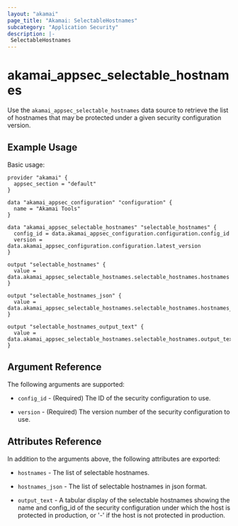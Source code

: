 ```yaml
---
layout: "akamai"
page_title: "Akamai: SelectableHostnames"
subcategory: "Application Security"
description: |-
 SelectableHostnames
---
```


# akamai_appsec_selectable_hostnames

Use the `akamai_appsec_selectable_hostnames` data source to retrieve the list of hostnames that may be protected under a given security configuration version.

## Example Usage

Basic usage:

```hcl
provider "akamai" {
  appsec_section = "default"
}

data "akamai_appsec_configuration" "configuration" {
  name = "Akamai Tools"
}

data "akamai_appsec_selectable_hostnames" "selectable_hostnames" {
  config_id = data.akamai_appsec_configuration.configuration.config_id
  version = data.akamai_appsec_configuration.configuration.latest_version
}

output "selectable_hostnames" {
  value = data.akamai_appsec_selectable_hostnames.selectable_hostnames.hostnames
}

output "selectable_hostnames_json" {
  value = data.akamai_appsec_selectable_hostnames.selectable_hostnames.hostnames_json
}

output "selectable_hostnames_output_text" {
  value = data.akamai_appsec_selectable_hostnames.selectable_hostnames.output_text
}

```

## Argument Reference

The following arguments are supported:

* `config_id` - (Required) The ID of the security configuration to use.

* `version` - (Required) The version number of the security configuration to use.

## Attributes Reference

In addition to the arguments above, the following attributes are exported:

* `hostnames` - The list of selectable hostnames.

* `hostnames_json` - The list of selectable hostnames in json format.

* `output_text` - A tabular display of the selectable hostnames showing the name and config_id of the security configuration under which the host is protected in production, or '-' if the host is not protected in production.


